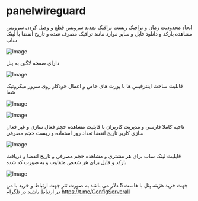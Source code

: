 # panelwireguard
ایجاد محدودیت زمان و ترافیک ریست ترافیک تمدید سرویس قطع و وصل کردن سرویس مشاهده بارکد و دانلود فایل و سایر موارد مانند ترافیک مصرف شده و تاریخ انقضا با لینک ساب

![Image](https://github.com/users/btpanewireguad/projects/1/assets/164427843/38113486-aa36-4fbb-96be-51a8fb360346)

دارای صفحه لاگین به پنل 


![Image](https://github.com/users/btpanewireguad/projects/1/assets/164427843/a05c91f7-12cf-4d31-93f2-ea778cf83235)

قابلیت ساخت اینترفیس ها با پورت های خاص و اعمال خودکار روی سرور میکروتیک شما


![Image](https://github.com/users/btpanewireguad/projects/1/assets/164427843/e94e48d8-b025-4d6a-a29d-befd0d7161a2)



![Image](https://github.com/users/btpanewireguad/projects/1/assets/164427843/10be3d76-0d81-42a1-bb92-b0beeef7e218)

ناحیه کاملا فارسی و مدیریت کاربران با قابلیت مشاهده حجم 
فعال سازی و غیر فعال سازی کاربر
تاریخ انقضا
تعداد روز استفاده 
و ریست حجم مصرفی


![Image](https://github.com/users/btpanewireguad/projects/1/assets/164427843/3fcb00e6-fafb-4a17-bfd0-bedb391ceb3f)

قابلیت لینک ساب برای هر مشتری و مشاهده حجم مصرفی و تاریخ انقضا و دریافت بارکد و فایل برای هر شخص متفاوت و به صورت کد شده

![Image](https://github.com/users/btpanewireguad/projects/1/assets/164427843/1942e21f-5a1a-4bc7-bd05-d69ae171ae0d)


جهت خرید هزینه پنل با هاست 5 دلار می باشد به صورت تتر جهت ارتباط و خرید 
با من در ارتباط باشید در تلگرام
https://t.me/ConfigServerall
